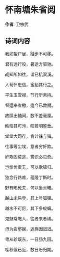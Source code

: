 # 怀南塘朱省阅

**作者**: 卫宗武

## 诗词内容

我如蛰户居，跬步不可移。

君有远行役，暑途方驱驰。

觇知所如往，谓已杭双溪。

人苟怀忠信，蛮貊其行之。

平生玉雪襟，节行所素持。

督运奉省檄，迨今已数期。

故牍出袖间，数不差毫厘。

皓皓其可污，皎若明鉴垂。

堂堂大司存，肯计铢与锱。

往事等尘埃，意者穷奸欺。

奸欺固莫逃，赏识必见奇。

岂惟忧责无，可以歌啸归。

独念行路难，蕴隆丁斯时。

野有暍死夫，何以当炎曦。

越山未易登，其上号狐狸。

越水不可厉，其下多蛟螭。

鬼魅常瞰人，往者来者稀。

毋为岩壑娱，返旆因迟迟。

粤从轸既东，一日肠九回。

桂秋俄已近，数日盼归期。

